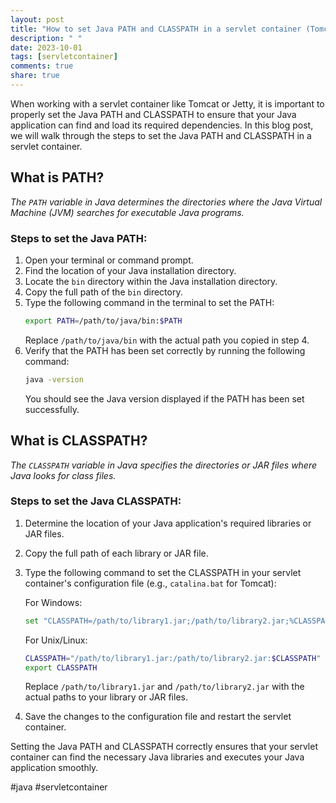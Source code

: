 ```yaml
---
layout: post
title: "How to set Java PATH and CLASSPATH in a servlet container (Tomcat, Jetty, etc.)"
description: " "
date: 2023-10-01
tags: [servletcontainer]
comments: true
share: true
---
```


When working with a servlet container like Tomcat or Jetty, it is important to properly set the Java PATH and CLASSPATH to ensure that your Java application can find and load its required dependencies. In this blog post, we will walk through the steps to set the Java PATH and CLASSPATH in a servlet container.

## What is PATH?
*The `PATH` variable in Java determines the directories where the Java Virtual Machine (JVM) searches for executable Java programs.* 

### Steps to set the Java PATH:
1. Open your terminal or command prompt.
2. Find the location of your Java installation directory.
3. Locate the `bin` directory within the Java installation directory.
4. Copy the full path of the `bin` directory.
5. Type the following command in the terminal to set the PATH:
   ```bash
   export PATH=/path/to/java/bin:$PATH
   ```
   Replace `/path/to/java/bin` with the actual path you copied in step 4.
6. Verify that the PATH has been set correctly by running the following command:
   ```bash
   java -version
   ```
   You should see the Java version displayed if the PATH has been set successfully.

## What is CLASSPATH?
*The `CLASSPATH` variable in Java specifies the directories or JAR files where Java looks for class files.* 

### Steps to set the Java CLASSPATH:
1. Determine the location of your Java application's required libraries or JAR files.
2. Copy the full path of each library or JAR file.
3. Type the following command to set the CLASSPATH in your servlet container's configuration file (e.g., `catalina.bat` for Tomcat):
  
   For Windows:
   ```bash
   set "CLASSPATH=/path/to/library1.jar;/path/to/library2.jar;%CLASSPATH%"
   ```
   For Unix/Linux:
   ```bash
   CLASSPATH="/path/to/library1.jar:/path/to/library2.jar:$CLASSPATH"
   export CLASSPATH
   ```
   Replace `/path/to/library1.jar` and `/path/to/library2.jar` with the actual paths to your library or JAR files.
  
4. Save the changes to the configuration file and restart the servlet container.

Setting the Java PATH and CLASSPATH correctly ensures that your servlet container can find the necessary Java libraries and executes your Java application smoothly.

#java #servletcontainer